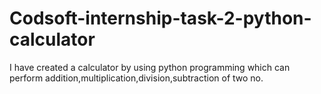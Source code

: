 # Codsoft-internship-task-2-python-calculator
I have created a calculator by using python programming which can perform addition,multiplication,division,subtraction  of two no.
